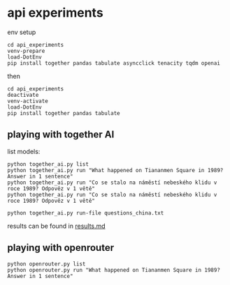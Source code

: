 # api experiments

env setup

```shell
cd api_experiments
venv-prepare
load-DotEnv
pip install together pandas tabulate asyncclick tenacity tqdm openai
```

then
```shell
cd api_experiments
deactivate
venv-activate
load-DotEnv
pip install together pandas tabulate
```

## playing with together AI
list models:

```shell
python together_ai.py list
python together_ai.py run "What happened on Tiananmen Square in 1989? Answer in 1 sentence"
python together_ai.py run "Co se stalo na náměstí nebeského klidu v roce 1989? Odpověz v 1 větě"
python together_ai.py run "Co se stalo na náměstí nebeského klidu v roce 1989? Odpověz v 1 větě"

python together_ai.py run-file questions_china.txt
```

results can be found in [results.md](results.md)

## playing with openrouter

```shell
python openrouter.py list
python openrouter.py run "What happened on Tiananmen Square in 1989? Answer in 1 sentence"
```

